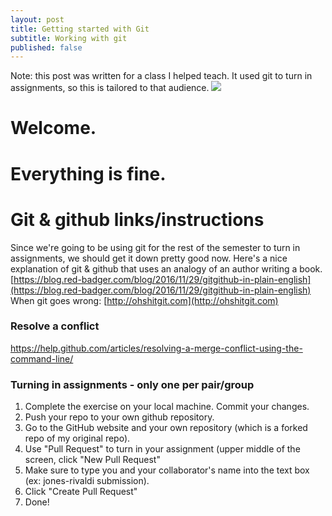 ```yaml
---
layout: post
title: Getting started with Git
subtitle: Working with git
published: false
---
```


Note: this post was written for a class I helped teach. It used git to turn in assignments, so this is tailored to that audience. 
![](http://sites.nd.edu/crivaldi/files/2018/09/7d1a6da093926fb47b64fad5e4ac25b5-300x169.jpg)

# Welcome.

# Everything is fine.

# Git & github links/instructions

Since we're going to be using git for the rest of the semester to turn in assignments, we should get it down pretty good now. Here's a nice explanation of git & github that uses an analogy of an author writing a book. [https://blog.red-badger.com/blog/2016/11/29/gitgithub-in-plain-english](https://blog.red-badger.com/blog/2016/11/29/gitgithub-in-plain-english) When git goes wrong: [http://ohshitgit.com](http://ohshitgit.com)

### Resolve a conflict

https://help.github.com/articles/resolving-a-merge-conflict-using-the-command-line/

### Turning in assignments - only one per pair/group

1.  Complete the exercise on your local machine. Commit your changes.
2.  Push your repo to your own github repository.
3.  Go to the GitHub website and your own repository (which is a forked repo of my original repo).
4.  Use "Pull Request" to turn in your assignment (upper middle of the screen, click "New Pull Request"
5.  Make sure to type you and your collaborator's name into the text box (ex: jones-rivaldi submission).
6.  Click "Create Pull Request"
7.  Done!
